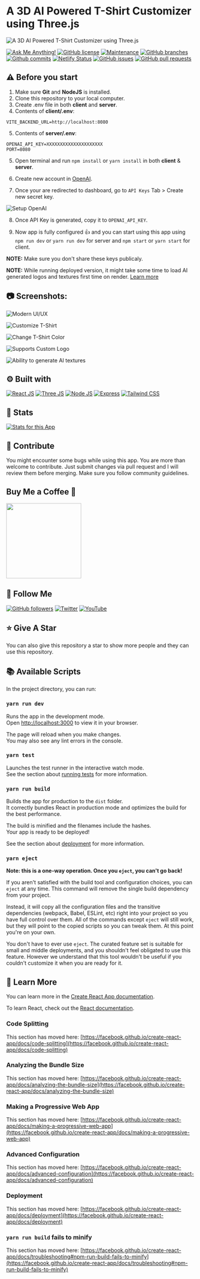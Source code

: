 # A 3D AI Powered T-Shirt Customizer using Three.js

![A 3D AI Powered T-Shirt Customizer using Three.js](/.github/images/img_main.png "A 3D AI Powered T-Shirt Customizer using Three.js")

[![Ask Me Anything!](https://img.shields.io/badge/Ask%20me-anything-1abc9c.svg)](https://github.com/Technical-Shubham-tech "Ask Me Anything!")
[![GitHub license](https://img.shields.io/github/license/Technical-Shubham-tech/3d-website)](https://github.com/Technical-Shubham-tech/3d-website/blob/main/LICENSE.md "GitHub license")
[![Maintenance](https://img.shields.io/badge/Maintained%3F-yes-green.svg)](https://github.com/Technical-Shubham-tech/3d-website/commits/main "Maintenance")
[![GitHub branches](https://badgen.net/github/branches/Technical-Shubham-tech/3d-website)](https://github.com/Technical-Shubham-tech/3d-website/branches "GitHub branches")
[![Github commits](https://badgen.net/github/commits/Technical-Shubham-tech/3d-website/main)](https://github.com/Technical-Shubham-tech/3d-website/commits "Github commits")
[![Netlify Status](https://api.netlify.com/api/v1/badges/df46aeec-eb23-4a45-8dae-0153880a212c/deploy-status)](https://web-3d.netlify.app/ "Netlify Status")
[![GitHub issues](https://img.shields.io/github/issues/Technical-Shubham-tech/3d-website)](https://github.com/Technical-Shubham-tech/3d-website/issues "GitHub issues")
[![GitHub pull requests](https://img.shields.io/github/issues-pr/Technical-Shubham-tech/3d-website)](https://github.com/Technical-Shubham-tech/3d-website/pulls "GitHub pull requests")

## ⚠️ Before you start

1. Make sure **Git** and **NodeJS** is installed.
2. Clone this repository to your local computer.
3. Create .env file in both **client** and **server**.
4. Contents of **client/.env**:

```
VITE_BACKEND_URL=http://localhost:8080
```

5. Contents of **server/.env**:

```
OPENAI_API_KEY=XXXXXXXXXXXXXXXXXXXXX
PORT=8080
```

5. Open terminal and run `npm install` or `yarn install` in both **client** & **server**.

6. Create new account in [OpenAI](https://platform.openai.com/account/ "OpenAI").

7. Once your are redirected to dashboard, go to `API Keys` Tab > Create new secret key.

![Setup OpenAI](/.github/images/step_openai.png "Setup OpenAI")

8. Once API Key is generated, copy it to `OPENAI_API_KEY`.

9. Now app is fully configured :+1: and you can start using this app using `npm run dev` or `yarn run dev` for server and `npm start` or `yarn start` for client.

**NOTE:** Make sure you don't share these keys publicaly.

**NOTE:** While running deployed version, it might take some time to load AI generated logos and textures first time on render. [Learn more](https://render.com/docs/free#other-limitations "Learn More")

## :camera: Screenshots:

![Modern UI/UX](/.github/images/img1.png "Modern UI/UX")

![Customize T-Shirt](/.github/images/img2.png "Customize T-Shirt")

![Change T-Shirt Color](/.github/images/img3.png "Change T-Shirt Color")

![Supports Custom Logo](/.github/images/img4.png "Supports Custom Logo")

![Ability to generate AI textures](/.github/images/img5.png "Ability to generate AI textures")

## :gear: Built with

[![React JS](https://skillicons.dev/icons?i=react)](https://react.dev/ "React JS") [![Three JS](https://skillicons.dev/icons?i=threejs)](https://threejs.org/ "Three JS") [![Node JS](https://skillicons.dev/icons?i=nodejs)](https://nodejs.org/ "Node JS") [![Express](https://skillicons.dev/icons?i=express)](https://expressjs.com/ "Express") [![Tailwind CSS](https://skillicons.dev/icons?i=tailwind)](https://tailwindcss.com/ "Tailwind CSS")

## :wrench: Stats

[![Stats for this App](/.github/images/stats.svg)](https://pagespeed.web.dev/ "Stats for this App")

## :raised_hands: Contribute

You might encounter some bugs while using this app. You are more than welcome to contribute. Just submit changes via pull request and I will review them before merging. Make sure you follow community guidelines.

## Buy Me a Coffee 🍺

[<img src="https://img.shields.io/badge/Buy_Me_A_Coffee-FFDD00?style=for-the-badge&logo=buy-me-a-coffee&logoColor=black" width="200" />](https://www.buymeacoffee.com/sanidhy "Buy me a Coffee")

## :rocket: Follow Me

[![GitHub followers](https://img.shields.io/github/followers/Technical-Shubham-tech?style=social&label=Follow&maxAge=2592000)](https://github.com/Technical-Shubham-tech "Follow Me")
[![Twitter](https://img.shields.io/twitter/url?style=social&url=https%3A%2F%2Ftwitter.com%2FTechnicalShubam)](https://twitter.com/intent/tweet?text=Wow:&url=https%3A%2F%2Fgithub.com%2FTechnical-Shubham-tech%2Fmedical-chat-app "Tweet")
[![YouTube](https://img.shields.io/badge/YouTube-FF0000?style=for-the-badge&logo=youtube&logoColor=white)](https://www.youtube.com/channel/UCNAz_hUVBG2ZUN8TVm0bmYw "Subscribe my Channel")

## :star: Give A Star

You can also give this repository a star to show more people and they can use this repository.

## :books: Available Scripts

In the project directory, you can run:

### `yarn run dev`

Runs the app in the development mode.\
Open [http://localhost:3000](http://localhost:3000) to view it in your browser.

The page will reload when you make changes.\
You may also see any lint errors in the console.

### `yarn test`

Launches the test runner in the interactive watch mode.\
See the section about [running tests](https://facebook.github.io/create-react-app/docs/running-tests) for more information.

### `yarn run build`

Builds the app for production to the `dist` folder.\
It correctly bundles React in production mode and optimizes the build for the best performance.

The build is minified and the filenames include the hashes.\
Your app is ready to be deployed!

See the section about [deployment](https://facebook.github.io/create-react-app/docs/deployment) for more information.

### `yarn eject`

**Note: this is a one-way operation. Once you `eject`, you can't go back!**

If you aren't satisfied with the build tool and configuration choices, you can `eject` at any time. This command will remove the single build dependency from your project.

Instead, it will copy all the configuration files and the transitive dependencies (webpack, Babel, ESLint, etc) right into your project so you have full control over them. All of the commands except `eject` will still work, but they will point to the copied scripts so you can tweak them. At this point you're on your own.

You don't have to ever use `eject`. The curated feature set is suitable for small and middle deployments, and you shouldn't feel obligated to use this feature. However we understand that this tool wouldn't be useful if you couldn't customize it when you are ready for it.

## :page_with_curl: Learn More

You can learn more in the [Create React App documentation](https://facebook.github.io/create-react-app/docs/getting-started).

To learn React, check out the [React documentation](https://reactjs.org/).

### Code Splitting

This section has moved here: [https://facebook.github.io/create-react-app/docs/code-splitting](https://facebook.github.io/create-react-app/docs/code-splitting)

### Analyzing the Bundle Size

This section has moved here: [https://facebook.github.io/create-react-app/docs/analyzing-the-bundle-size](https://facebook.github.io/create-react-app/docs/analyzing-the-bundle-size)

### Making a Progressive Web App

This section has moved here: [https://facebook.github.io/create-react-app/docs/making-a-progressive-web-app](https://facebook.github.io/create-react-app/docs/making-a-progressive-web-app)

### Advanced Configuration

This section has moved here: [https://facebook.github.io/create-react-app/docs/advanced-configuration](https://facebook.github.io/create-react-app/docs/advanced-configuration)

### Deployment

This section has moved here: [https://facebook.github.io/create-react-app/docs/deployment](https://facebook.github.io/create-react-app/docs/deployment)

### `yarn run build` fails to minify

This section has moved here: [https://facebook.github.io/create-react-app/docs/troubleshooting#npm-run-build-fails-to-minify](https://facebook.github.io/create-react-app/docs/troubleshooting#npm-run-build-fails-to-minify)
